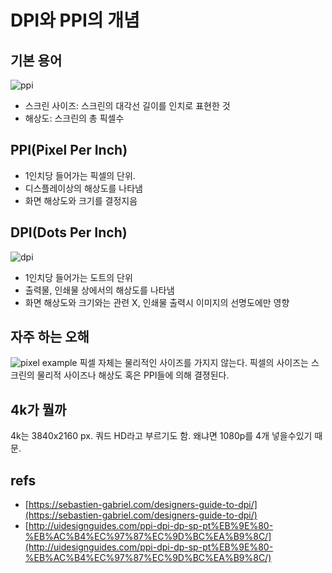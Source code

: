 # DPI와 PPI의 개념

## 기본 용어

![ppi](https://uidesignguides.files.wordpress.com/2018/09/null7.png)

* 스크린 사이즈: 스크린의 대각선 길이를 인치로 표현한 것
* 해상도: 스크린의 총 픽셀수

## PPI\(Pixel Per Inch\)

* 1인치당 들어가는 픽셀의 단위.
* 디스플레이상의 해상도를 나타냄
* 화면 해상도와 크기를 결정지음

## DPI\(Dots Per Inch\)

![dpi](https://uidesignguides.files.wordpress.com/2018/09/null8.png)

* 1인치당 들어가는 도트의 단위
* 출력물, 인쇄물 상에서의 해상도를 나타냄
* 화면 해상도와 크기와는 관련 X, 인쇄물 출력시 이미지의 선명도에만 영향

## 자주 하는 오해

![pixel example](https://sebastien-gabriel.com/designers-guide-to-dpi/images/blue-square-01.png) 픽셀 자체는 물리적인 사이즈를 가지지 않는다. 픽셀의 사이즈는 스크린의 물리적 사이즈나 해상도 혹은 PPI들에 의해 결졍된다.

## 4k가 뭘까

4k는 3840x2160 px. 쿼드 HD라고 부르기도 함. 왜냐면 1080p를 4개 넣을수있기 때문.

## refs

* [https://sebastien-gabriel.com/designers-guide-to-dpi/](https://sebastien-gabriel.com/designers-guide-to-dpi/)
* [http://uidesignguides.com/ppi-dpi-dp-sp-pt%EB%9E%80-%EB%AC%B4%EC%97%87%EC%9D%BC%EA%B9%8C/](http://uidesignguides.com/ppi-dpi-dp-sp-pt%EB%9E%80-%EB%AC%B4%EC%97%87%EC%9D%BC%EA%B9%8C/)

